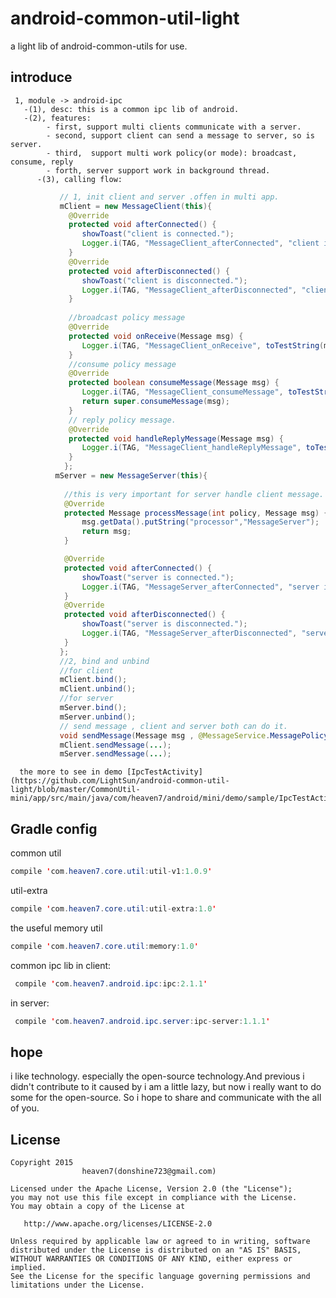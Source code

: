 # android-common-util-light
a light lib of android-common-utils for use.

## introduce
     1, module -> android-ipc
       -(1), desc: this is a common ipc lib of android.
       -(2), features: 
            - first, support multi clients communicate with a server.
            - second, support client can send a message to server, so is server.
            - third,  support multi work policy(or mode): broadcast, consume, reply
            - forth, server support work in background thread.
          -(3), calling flow:
```java
           // 1, init client and server .offen in multi app.
           mClient = new MessageClient(this){
             @Override
             protected void afterConnected() {
                showToast("client is connected.");
                Logger.i(TAG, "MessageClient_afterConnected", "client is connected.");
             }
             @Override
             protected void afterDisconnected() {
                showToast("client is disconnected.");
                Logger.i(TAG, "MessageClient_afterDisconnected", "client is disconnected.");
             }
            
             //broadcast policy message
             @Override
             protected void onReceive(Message msg) {
                Logger.i(TAG, "MessageClient_onReceive", toTestString(msg));
             }
             //consume policy message
             @Override
             protected boolean consumeMessage(Message msg) {
                Logger.i(TAG, "MessageClient_consumeMessage", toTestString(msg));
                return super.consumeMessage(msg);
             }
             // reply policy message.
             @Override
             protected void handleReplyMessage(Message msg) {
                Logger.i(TAG, "MessageClient_handleReplyMessage", toTestString(msg));
             }
            };
          mServer = new MessageServer(this){
            
            //this is very important for server handle client message.
            @Override
            protected Message processMessage(int policy, Message msg) {
                msg.getData().putString("processor","MessageServer");
                return msg;
            }

            @Override
            protected void afterConnected() {
                showToast("server is connected.");
                Logger.i(TAG, "MessageServer_afterConnected", "server is connected.");
            }
            @Override
            protected void afterDisconnected() {
                showToast("server is disconnected.");
                Logger.i(TAG, "MessageServer_afterDisconnected", "server is disconnected.");
            }
           };
           //2, bind and unbind
           //for client
           mClient.bind();  
           mClient.unbind();
           //for server
           mServer.bind();  
           mServer.unbind();
           // send message , client and server both can do it.
           void sendMessage(Message msg , @MessageService.MessagePolicy int policy);
           mClient.sendMessage(...);
           mServer.sendMessage(...);
```
      the more to see in demo [IpcTestActivity](https://github.com/LightSun/android-common-util-light/blob/master/CommonUtil-mini/app/src/main/java/com/heaven7/android/mini/demo/sample/IpcTestActivity.java).
    

## Gradle config

common util
 ``` java
compile 'com.heaven7.core.util:util-v1:1.0.9'
 ```
 
 util-extra
 ``` java
compile 'com.heaven7.core.util:util-extra:1.0'
 ```
 
 the useful memory util 
 ``` java
 compile 'com.heaven7.core.util:memory:1.0'
 ```
 
 common ipc lib 
 in client:
 ``` java
  compile 'com.heaven7.android.ipc:ipc:2.1.1'
 ```
  in server:
 ``` java
  compile 'com.heaven7.android.ipc.server:ipc-server:1.1.1'
 ```

## hope
i like technology. especially the open-source technology.And previous i didn't contribute to it caused by i am a little lazy, but now i really want to do some for the open-source. So i hope to share and communicate with the all of you.


## License

    Copyright 2015   
                    heaven7(donshine723@gmail.com)

    Licensed under the Apache License, Version 2.0 (the "License");
    you may not use this file except in compliance with the License.
    You may obtain a copy of the License at

       http://www.apache.org/licenses/LICENSE-2.0

    Unless required by applicable law or agreed to in writing, software
    distributed under the License is distributed on an "AS IS" BASIS,
    WITHOUT WARRANTIES OR CONDITIONS OF ANY KIND, either express or implied.
    See the License for the specific language governing permissions and
    limitations under the License.

